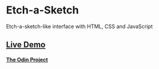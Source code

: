 # Etch-a-Sketch
Etch-a-sketch-like interface with HTML, CSS and JavaScript
## [Live Demo](https://danielz0102.github.io/etch-a-sketch/)
#### [The Odin Project](https://www.theodinproject.com/dashboard)
